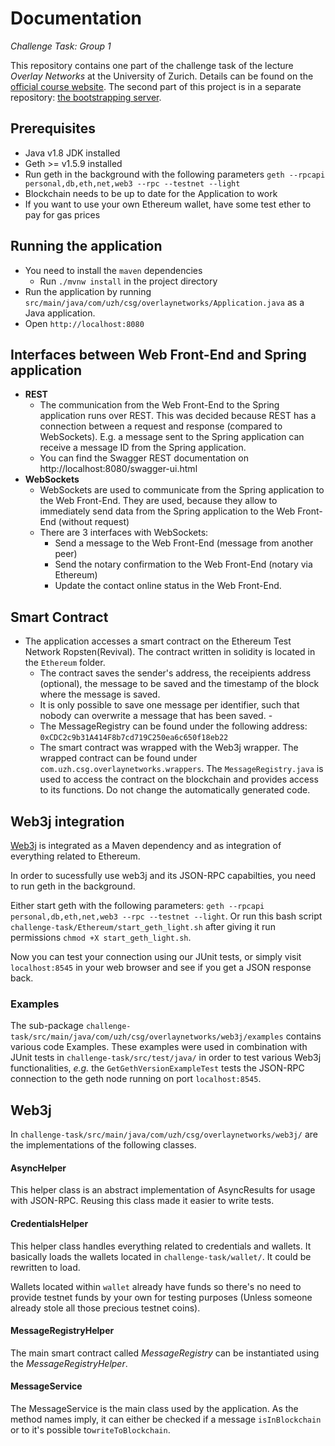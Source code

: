 # Documentation
*Challenge Task: Group 1*

This repository contains one part of the challenge task of the lecture *Overlay Networks* at the University of Zurich.
Details can be found on the [official course website](http://www.csg.uzh.ch/csg/en/teaching/fs17/p2p/challenge.html).
The second part of this project is in a separate repository: [the bootstrapping server](https://github.com/Overlay-Networks/bootstrapping-server).

## Prerequisites
- Java v1.8 JDK installed
- Geth >= v1.5.9 installed
- Run geth in the background with the following parameters `geth --rpcapi personal,db,eth,net,web3 --rpc --testnet --light`
 - Blockchain needs to be up to date for the Application to work
 - If you want to use your own Ethereum wallet, have some test ether to pay for gas prices

## Running the application
- You need to install the `maven` dependencies
  - Run `./mvnw install` in the project directory
- Run the application by running `src/main/java/com/uzh/csg/overlaynetworks/Application.java` as a Java application.
- Open `http://localhost:8080`

## Interfaces between Web Front-End and Spring application
- **REST**
  - The communication from the Web Front-End to the Spring application runs over REST. This was decided because REST has a connection between a request and response (compared to WebSockets). E.g. a message sent to the Spring application can receive a message ID from the Spring application.
  - You can find the Swagger REST documentation on http://localhost:8080/swagger-ui.html
- **WebSockets**
  - WebSockets are used to communicate from the Spring application to the Web Front-End. They are used, because they allow to immediately send data from the Spring application to the Web Front-End (without request)
  - There are 3 interfaces with WebSockets:
    - Send a message to the Web Front-End (message from another peer)
    - Send the notary confirmation to the Web Front-End (notary via Ethereum)
    - Update the contact online status in the Web Front-End.

## Smart Contract
- The application accesses a smart contract on the Ethereum Test Network Ropsten(Revival). The contract written in solidity is located in the `Ethereum` folder.
  - The contract saves the sender's address, the receipients address (optional), the message to be saved and the timestamp of the block where the message is saved.
  - It is only possible to save one message per identifier, such that nobody can overwrite a message that has been saved. -
  - The MessageRegistry can be found under the following address: `0xCDC2c9b31A414F8b7cd719C250ea6c650f18eb22`
  - The smart contract was wrapped with the Web3j wrapper. The wrapped contract can be found under `com.uzh.csg.overlaynetworks.wrappers`. The `MessageRegistry.java` is used to access the contract on the blockchain and provides access to its functions. Do not change the automatically generated code.

## Web3j integration
[Web3j](https://github.com/web3j/web3j) is integrated as a Maven dependency and as integration of everything related to Ethereum.

In order to sucessfully use web3j and its JSON-RPC capabilties, you need to run geth in the background.

Either start geth with the following parameters: `geth --rpcapi personal,db,eth,net,web3 --rpc --testnet --light`. Or run this bash script `challenge-task/Ethereum/start_geth_light.sh` after giving it run permissions `chmod +X start_geth_light.sh`.

Now you can test your connection using our JUnit tests, or simply visit `localhost:8545` in your web browser and see if you get a JSON response back.

### Examples
The sub-package `challenge-task/src/main/java/com/uzh/csg/overlaynetworks/web3j/examples` contains various code Examples.
These examples were used in combination with JUnit tests in `challenge-task/src/test/java/` in order to test various Web3j functionalities, *e.g.* the `GetGethVersionExampleTest` tests the JSON-RPC connection to the geth node running on port `localhost:8545`.

## Web3j
In `challenge-task/src/main/java/com/uzh/csg/overlaynetworks/web3j/` are the implementations of the following classes.

#### AsyncHelper
This helper class is an abstract implementation of AsyncResults for usage with JSON-RPC. Reusing this class made it easier to write tests.

#### CredentialsHelper
This helper class handles everything related to credentials and wallets. It basically loads the wallets located in `challenge-task/wallet/`. It could be rewritten to load.

Wallets located within `wallet` already have funds so there's no need to provide testnet funds by your own for testing purposes (Unless someone already stole all those precious testnet coins).

#### MessageRegistryHelper
The main smart contract called *MessageRegistry* can be instantiated using the *MessageRegistryHelper*.

#### MessageService
The MessageService is the main class used by the application. As the method names imply, it can either be checked if a message `isInBlockchain` or to it's possible to`writeToBlockchain`.  
